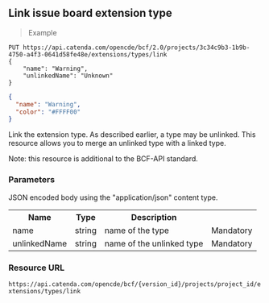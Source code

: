 ## Link issue board extension type

> Example

```http
PUT https://api.catenda.com/opencde/bcf/2.0/projects/3c34c9b3-1b9b-4750-a4f3-0641d58fe48e/extensions/types/link
{
    "name": "Warning",
    "unlinkedName": "Unknown"
}
```

```json
{
  "name": "Warning",
  "color": "#FFFF00"
}
```

Link the extension type. As described earlier, a type may be unlinked. This resource allows you to merge an unlinked type with a linked type.

Note: this resource is additional to the BCF-API standard.

### Parameters

JSON encoded body using the "application/json" content type.

<table class="table">
    <tr><th>Name</th><th>Type</th><th>Description</th><th></th></tr>
    <tr>
        <td>name</td>
        <td>string</td>
        <td>name of the type</td>
        <td>Mandatory</td>
    </tr>
    <tr>
        <td>unlinkedName</td>
        <td>string</td>
        <td>name of the unlinked type</td>
        <td>Mandatory</td>
    </tr>
</table>

### Resource URL

`https://api.catenda.com/opencde/bcf/{version_id}/projects/project_id/extensions/types/link`
